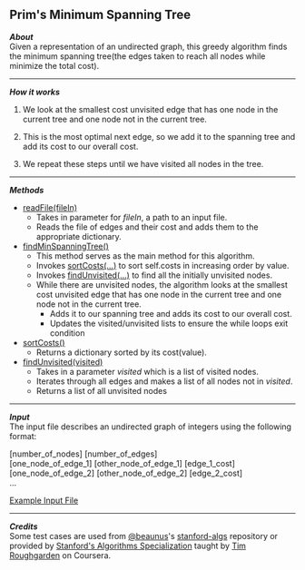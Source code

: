 ## Prim's Minimum Spanning Tree  
_**About**_  
Given a representation of an undirected graph, this greedy algorithm finds the minimum spanning tree(the edges taken to reach all nodes while minimize the total cost).  

---  

_**How it works**_  
1. We look at the smallest cost unvisited edge that has one node in the current tree and one node not in the current tree.  

1. This is the most optimal next edge, so we add it to the spanning tree and add its cost to our overall cost.  

1. We repeat these steps until we have visited all nodes in the tree. 

---  

_**Methods**_   
- [readFile(fileIn)]( https://github.com/keshprad/Algorithms/blob/7d9f160c63f6bbed509327dc18d49ff418017948/PrimMinSpanningTree/PrimAlg.py#L6 )  
    - Takes in parameter for _fileIn_, a path to an input file.  
    - Reads the file of edges and their cost and adds them to the appropriate dictionary.  
- [findMinSpanningTree()]( https://github.com/keshprad/Algorithms/blob/7d9f160c63f6bbed509327dc18d49ff418017948/PrimMinSpanningTree/PrimAlg.py#L23 )  
    - This method serves as the main method for this algorithm.  
    - Invokes [sortCosts(...)]( https://github.com/keshprad/Algorithms/blob/7d9f160c63f6bbed509327dc18d49ff418017948/PrimMinSpanningTree/PrimAlg.py#L48 ) to sort self.costs in increasing order by value.  
    - Invokes [findUnvisited(...)]( https://github.com/keshprad/Algorithms/blob/75535c5b925405c541b56a982f76981105489146/PrimMinSpanningTree/PrimAlg.py#L51 ) to find all the initially unvisited nodes.  
    - While there are unvisited nodes, the algorithm looks at the smallest cost unvisited edge that has one node in the current tree and one node not in the current tree.  
        - Adds it to our spanning tree and adds its cost to our overall cost.  
        - Updates the visited/unvisited lists to ensure the while loops exit condition
- [sortCosts()]( https://github.com/keshprad/Algorithms/blob/7d9f160c63f6bbed509327dc18d49ff418017948/PrimMinSpanningTree/PrimAlg.py#L48 )  
    - Returns a dictionary sorted by its cost(value).  
- [findUnvisited(visited)]( https://github.com/keshprad/Algorithms/blob/75535c5b925405c541b56a982f76981105489146/PrimMinSpanningTree/PrimAlg.py#L51 )  
    - Takes in a parameter _visited_ which is a list of visited nodes.  
    - Iterates through all edges and makes a list of all nodes not in _visited_.
    - Returns a list of all unvisited nodes

---  

_**Input**_  
The input file describes an undirected graph of integers using the following format:  

\[number_of_nodes\] \[number_of_edges\]  
\[one_node_of_edge_1\] \[other_node_of_edge_1\] \[edge_1_cost\]  
\[one_node_of_edge_2\] \[other_node_of_edge_2\] \[edge_2_cost\]  
...  

[Example Input File]( https://github.com/keshprad/Algorithms/blob/7d9f160c63f6bbed509327dc18d49ff418017948/PrimMinSpanningTree/testCases/test1.txt )  

---    

_**Credits**_  
Some test cases are used from [@beaunus]( https://github.com/beaunus )'s [stanford-algs]( https://github.com/beaunus/stanford-algs ) repository or provided by [Stanford's Algorithms Specialization]( https://www.coursera.org/specializations/algorithms ) taught by [Tim Roughgarden]( https://www.linkedin.com/in/tim-roughgarden-1a594855 ) on Coursera.  
